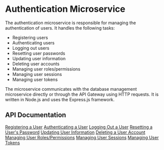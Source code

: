 # Authentication Microservice

The authentication microservice is responsible for managing the authentication of users. It handles the following tasks:
- Registering users
- Authenticating users
- Logging out users
- Resetting user passwords
- Updating user information
- Deleting user accounts
- Managing user roles/permissions
- Managing user sessions
- Managing user tokens

The microservice communicates with the database management microservice directly or through the API Gateway using HTTP requests. It is written in Node.js and uses the Express.js framework.

## API Documentation

[Registering a User](docs/register.md)
[Authenticating a User](docs/authenticate.md)
[Logging Out a User](docs/logout.md)
[Resetting a User's Password](docs/reset-password.md)
[Updating User Information](docs/update.md)
[Deleting a User Account](docs/delete.md)
[Managing User Roles/Permissions](docs/roles.md)
[Managing User Sessions](docs/sessions.md)
[Managing User Tokens](docs/tokens.md)

